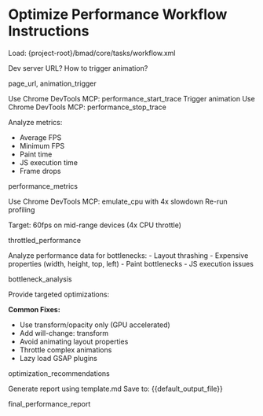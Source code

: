 # Optimize Performance Workflow Instructions

<critical>Load: {project-root}/bmad/core/tasks/workflow.xml</critical>

<workflow>

<step n="1" goal="Setup Profiling">
<ask response="page_url">Dev server URL?</ask>
<ask response="animation_trigger">How to trigger animation?</ask>

<template-output>page_url, animation_trigger</template-output>
</step>

<step n="2" goal="Profile Performance">
<action>Use Chrome DevTools MCP: performance_start_trace</action>
<action>Trigger animation</action>
<action>Use Chrome DevTools MCP: performance_stop_trace</action>

<action>Analyze metrics:</action>
- Average FPS
- Minimum FPS
- Paint time
- JS execution time
- Frame drops

<template-output>performance_metrics</template-output>
</step>

<step n="3" goal="Test Under Constraints">
<action>Use Chrome DevTools MCP: emulate_cpu with 4x slowdown</action>
<action>Re-run profiling</action>

Target: 60fps on mid-range devices (4x CPU throttle)

<template-output>throttled_performance</template-output>
</step>

<step n="4" goal="Identify Bottlenecks">
<action>Analyze performance data for bottlenecks:</action>
- Layout thrashing
- Expensive properties (width, height, top, left)
- Paint bottlenecks
- JS execution issues

<template-output>bottleneck_analysis</template-output>
</step>

<step n="5" goal="Generate Optimization Recommendations">
<action>Provide targeted optimizations:</action>

**Common Fixes:**
- Use transform/opacity only (GPU accelerated)
- Add will-change: transform
- Avoid animating layout properties
- Throttle complex animations
- Lazy load GSAP plugins

<template-output>optimization_recommendations</template-output>
</step>

<step n="6" goal="Present Performance Report">
<action>Generate report using template.md</action>
<action>Save to: {{default_output_file}}</action>

<template-output>final_performance_report</template-output>
</step>

</workflow>
